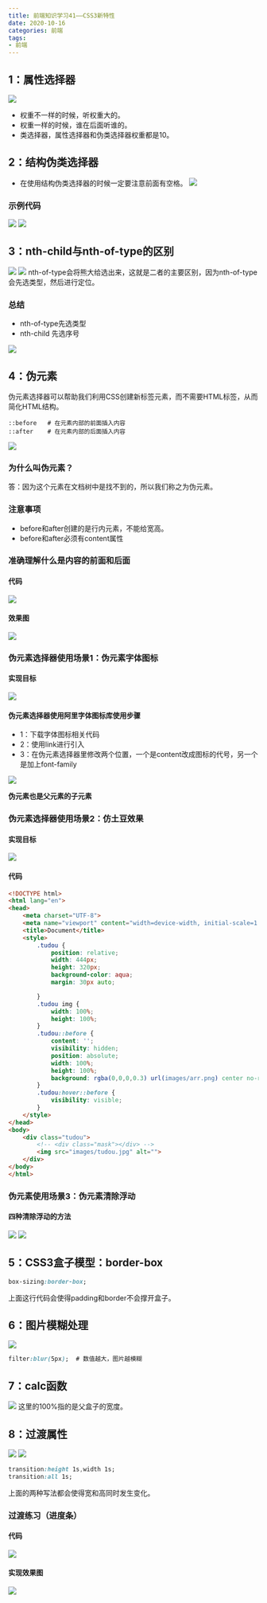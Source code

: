 ```yaml
---
title: 前端知识学习41——CSS3新特性
date: 2020-10-16
categories: 前端
tags: 
- 前端
---
```


## 1：属性选择器
![](https://jiapeiyang.oss-cn-beijing.aliyuncs.com/img/20201016165708.png)

* 权重不一样的时候，听权重大的。
* 权重一样的时候，谁在后面听谁的。
* 类选择器，属性选择器和伪类选择器权重都是10。

## 2：结构伪类选择器
* 在使用结构伪类选择器的时候一定要注意前面有空格。
![](https://jiapeiyang.oss-cn-beijing.aliyuncs.com/img/20201016170001.png)

### 示例代码
![](https://jiapeiyang.oss-cn-beijing.aliyuncs.com/img/20201016170025.png)
![](https://jiapeiyang.oss-cn-beijing.aliyuncs.com/img/20201016170113.png)

## 3：nth-child与nth-of-type的区别
![](https://jiapeiyang.oss-cn-beijing.aliyuncs.com/img/20201016170223.png)
![](https://jiapeiyang.oss-cn-beijing.aliyuncs.com/img/20201016170232.png)
nth-of-type会将熊大给选出来，这就是二者的主要区别，因为nth-of-type会先选类型，然后进行定位。

### 总结
* nth-of-type先选类型
* nth-child 先选序号

![](https://jiapeiyang.oss-cn-beijing.aliyuncs.com/img/20201016170513.png)

## 4：伪元素
伪元素选择器可以帮助我们利用CSS创建新标签元素，而不需要HTML标签，从而简化HTML结构。
```
::before   # 在元素内部的前面插入内容
::after    # 在元素内部的后面插入内容
```
![](https://jiapeiyang.oss-cn-beijing.aliyuncs.com/img/20201016172827.png)

### 为什么叫伪元素？
答：因为这个元素在文档树中是找不到的，所以我们称之为伪元素。

### 注意事项
* before和after创建的是行内元素，不能给宽高。
* before和after必须有content属性

### 准确理解什么是内容的前面和后面

#### 代码
![](https://jiapeiyang.oss-cn-beijing.aliyuncs.com/img/20201016173525.png)

#### 效果图
![](https://jiapeiyang.oss-cn-beijing.aliyuncs.com/img/20201016173540.png)

### 伪元素选择器使用场景1：伪元素字体图标
#### 实现目标
![](https://jiapeiyang.oss-cn-beijing.aliyuncs.com/img/20201016173727.png)
#### 伪元素选择器使用阿里字体图标库使用步骤
* 1：下载字体图标相关代码
* 2：使用link进行引入
* 3：在伪元素选择器里修改两个位置，一个是content改成图标的代号，另一个是加上font-family

![](https://jiapeiyang.oss-cn-beijing.aliyuncs.com/img/20201016174344.png)

**伪元素也是父元素的子元素**

### 伪元素选择器使用场景2：仿土豆效果
#### 实现目标
![](https://jiapeiyang.oss-cn-beijing.aliyuncs.com/img/20201016175249.png)

#### 代码
```html
<!DOCTYPE html>
<html lang="en">
<head>
    <meta charset="UTF-8">
    <meta name="viewport" content="width=device-width, initial-scale=1.0">
    <title>Document</title>
    <style>
        .tudou {
            position: relative;
            width: 444px;
            height: 320px;
            background-color: aqua;
            margin: 30px auto;

        }
        .tudou img {
            width: 100%;
            height: 100%;
        }
        .tudou::before {
            content: '';
            visibility: hidden;
            position: absolute;
            width: 100%;
            height: 100%;
            background: rgba(0,0,0,0.3) url(images/arr.png) center no-repeat
        }
        .tudou:hover::before {
            visibility: visible;    
        }
    </style>
</head>
<body>
    <div class="tudou">
        <!-- <div class="mask"></div> -->
        <img src="images/tudou.jpg" alt="">
    </div>
</body>
</html>
```

### 伪元素使用场景3：伪元素清除浮动
#### 四种清除浮动的方法
![](https://jiapeiyang.oss-cn-beijing.aliyuncs.com/img/20201016175420.png)
![](https://jiapeiyang.oss-cn-beijing.aliyuncs.com/img/20201016175430.png)

## 5：CSS3盒子模型：border-box
```css
box-sizing:border-box;
```
上面这行代码会使得padding和border不会撑开盒子。

## 6：图片模糊处理
![](https://jiapeiyang.oss-cn-beijing.aliyuncs.com/img/20201016175644.png)

```css
filter:blur(5px);  # 数值越大，图片越模糊
```
## 7：calc函数
![](https://jiapeiyang.oss-cn-beijing.aliyuncs.com/img/20201016175755.png)
这里的100%指的是父盒子的宽度。

## 8：过渡属性
![](https://jiapeiyang.oss-cn-beijing.aliyuncs.com/img/20201016175851.png)
![](https://jiapeiyang.oss-cn-beijing.aliyuncs.com/img/20201016175902.png)
```css
transition:height 1s,width 1s;
transition:all 1s;
```
上面的两种写法都会使得宽和高同时发生变化。

### 过渡练习（进度条）
#### 代码
![](https://jiapeiyang.oss-cn-beijing.aliyuncs.com/img/20201016180113.png)
#### 实现效果图
![](https://jiapeiyang.oss-cn-beijing.aliyuncs.com/img/20201016180135.png)